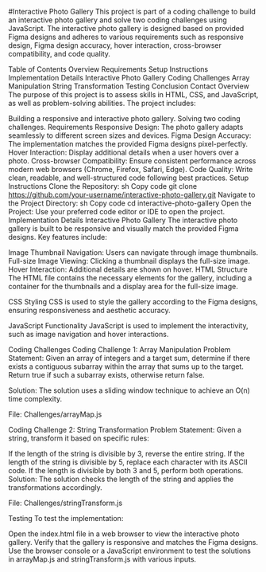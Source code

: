 #Interactive Photo Gallery
This project is part of a coding challenge to build an interactive photo gallery and solve two coding challenges using JavaScript. The interactive photo gallery is designed based on provided Figma designs and adheres to various requirements such as responsive design, Figma design accuracy, hover interaction, cross-browser compatibility, and code quality.

Table of Contents
Overview
Requirements
Setup Instructions
Implementation Details
Interactive Photo Gallery
Coding Challenges
Array Manipulation
String Transformation
Testing
Conclusion
Contact
Overview
The purpose of this project is to assess skills in HTML, CSS, and JavaScript, as well as problem-solving abilities. The project includes:

Building a responsive and interactive photo gallery.
Solving two coding challenges.
Requirements
Responsive Design: The photo gallery adapts seamlessly to different screen sizes and devices.
Figma Design Accuracy: The implementation matches the provided Figma designs pixel-perfectly.
Hover Interaction: Display additional details when a user hovers over a photo.
Cross-browser Compatibility: Ensure consistent performance across modern web browsers (Chrome, Firefox, Safari, Edge).
Code Quality: Write clean, readable, and well-structured code following best practices.
Setup Instructions
Clone the Repository:
sh
Copy code
git clone https://github.com/your-username/interactive-photo-gallery.git
Navigate to the Project Directory:
sh
Copy code
cd interactive-photo-gallery
Open the Project: Use your preferred code editor or IDE to open the project.
Implementation Details
Interactive Photo Gallery
The interactive photo gallery is built to be responsive and visually match the provided Figma designs. Key features include:

Image Thumbnail Navigation: Users can navigate through image thumbnails.
Full-size Image Viewing: Clicking a thumbnail displays the full-size image.
Hover Interaction: Additional details are shown on hover.
HTML Structure
The HTML file contains the necessary elements for the gallery, including a container for the thumbnails and a display area for the full-size image.

CSS Styling
CSS is used to style the gallery according to the Figma designs, ensuring responsiveness and aesthetic accuracy.

JavaScript Functionality
JavaScript is used to implement the interactivity, such as image navigation and hover interactions.

Coding Challenges
Coding Challenge 1: Array Manipulation
Problem Statement:
Given an array of integers and a target sum, determine if there exists a contiguous subarray within the array that sums up to the target. Return true if such a subarray exists, otherwise return false.

Solution:
The solution uses a sliding window technique to achieve an O(n) time complexity.

File: Challenges/arrayMap.js

Coding Challenge 2: String Transformation
Problem Statement:
Given a string, transform it based on specific rules:

If the length of the string is divisible by 3, reverse the entire string.
If the length of the string is divisible by 5, replace each character with its ASCII code.
If the length is divisible by both 3 and 5, perform both operations.
Solution:
The solution checks the length of the string and applies the transformations accordingly.

File: Challenges/stringTransform.js

Testing
To test the implementation:

Open the index.html file in a web browser to view the interactive photo gallery.
Verify that the gallery is responsive and matches the Figma designs.
Use the browser console or a JavaScript environment to test the solutions in arrayMap.js and stringTransform.js with various inputs.
